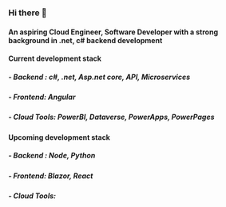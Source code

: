 ### Hi there 👋

#### An aspiring Cloud Engineer, Software Developer with a strong background in .net, c# backend development

#### Current development stack
##### - Backend : c#, .net, Asp.net core, API, Microservices
##### - Frontend: Angular
##### - Cloud Tools: PowerBI, Dataverse, PowerApps, PowerPages

#### Upcoming development stack
##### - Backend : Node, Python
##### - Frontend: Blazor, React
##### - Cloud Tools: 

<!--
**Sthe-Prom/Sthe-Prom** is a ✨ _special_ ✨ repository because its `README.md` (this file) appears on your GitHub profile.

Here's what's currently on my table:

- Working on a project that cleans research data and present aggregated data using PowerBI
- Migrating aa fully functional asp.net app to asp.net core.
-->
